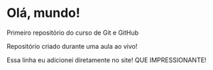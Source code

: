 # Olá, mundo!
Primeiro repositório do curso de Git e GitHub

Repositório criado durante uma aula ao vivo!

Essa linha eu adicionei diretamente no site! QUE IMPRESSIONANTE! 

